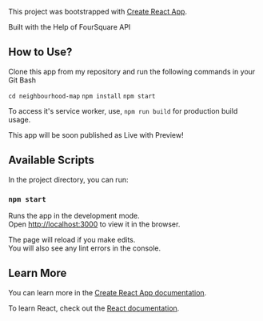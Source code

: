 This project was bootstrapped with [Create React App](https://github.com/facebook/create-react-app).

Built with the Help of FourSquare API

## How to Use?

Clone this app from my repository and run the following commands in your Git Bash

`cd neighbourhood-map`
`npm install`
`npm start`

To access it's service worker, use,
`npm run build` for production build usage.

This app will be soon published as Live with Preview!

## Available Scripts

In the project directory, you can run:

### `npm start`

Runs the app in the development mode.<br>
Open [http://localhost:3000](http://localhost:3000) to view it in the browser.

The page will reload if you make edits.<br>
You will also see any lint errors in the console.


## Learn More

You can learn more in the [Create React App documentation](https://facebook.github.io/create-react-app/docs/getting-started).

To learn React, check out the [React documentation](https://reactjs.org/).

